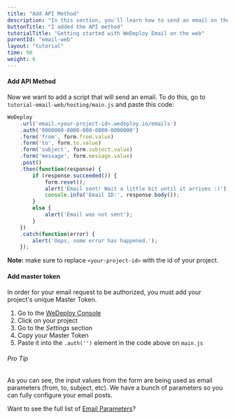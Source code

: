 ```yaml
---
title: "Add API Method"
description: "In this section, you'll learn how to send an email on the web using the WeDeploy API Client."
buttonTitle: "I added the API method"
tutorialTitle: "Getting started with WeDeploy Email on the web"
parentId: "email-web"
layout: "tutorial"
time: 90
weight: 6
---
```


#### Add API Method

Now we want to add a script that will send an email. To do this, go to `tutorial-email-web/hosting/main.js` and paste this code:

```javascript
WeDeploy
	.url('email.<your-project-id>.wedeploy.io/emails')
	.auth('0000000-0000-000-0000-0000000')
	.form('from', form.from.value)
	.form('to', form.to.value)
	.form('subject', form.subject.value)
	.form('message', form.message.value)
	.post()
	.then(function(response) {
		if (response.succeeded()) {
			form.reset();
			alert('Email sent! Wait a little bit until it arrives :)');
			console.info('Email ID:', response.body());
		}
		else {
			alert('Email was not sent');
		}
	})
	.catch(function(error) {
		alert('Oops, some error has happened.');
	});
```

**Note:** make sure to replace `<your-project-id>` with the id of your project.

#### Add master token

In order for your email request to be authorized, you must add your project's unique Master Token.

1. Go to the <a href="https://console.wedeploy.com" target="_blank">WeDeploy Console</a>
2. Click on your project
3. Go to the _Settings_ section
4. Copy your Master Token
5. Paste it into the `.auth('')` element in the code above on `main.js`

<aside>

###### <span class="icon-16-star"></span> Pro Tip

As you can see, the input values from the form are being used as email parameters (from, to, subject, etc). We have a bunch of parameters so you can fully configure your email posts.

Want to see the full list of <a href="/docs/email/sending-email.html" target="_blank">Email Parameters</a>?

</aside>
